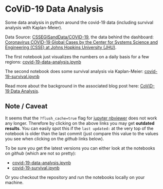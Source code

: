 
# CoViD-19 Data Analysis

Some data analysis in python around the covid-19 data (including survival analysis with Kaplan-Meier).

Data Source: [CSSEGISandData/COVID-19](https://github.com/CSSEGISandData/COVID-19), the data behind the dashboard: [Coronavirus COVID-19 Global Cases by the Center for Systems Science and Engineering (CSSE) at Johns Hopkins University (JHU)](https://gisanddata.maps.arcgis.com/apps/opsdashboard/index.html#/bda7594740fd40299423467b48e9ecf6).

The first notebook just visualizes the numbers on a daily basis for a few regions: [covid-19-data-analysis.ipynb](https://nbviewer.jupyter.org/github/cs224/covid-19-data-analysis/blob/master/covid-19-data-analysis.ipynb?flush_cache=true)

The second notebook does some survival analysis via Kaplan-Meier: [covid-19-survival.ipynb](https://nbviewer.jupyter.org/github/cs224/covid-19-data-analysis/blob/master/covid-19-survival.ipynb?flush_cache=true)

Read more about the background in the associated blog post here: [CoViD-19 Data Analysis](https://weisser-zwerg.dev/posts/covid-19-data-analysis/).

## Note / Caveat

It seems that the `?flush_cache=true` flag for [jupyter nbviewer](https://nbviewer.jupyter.org/) does not work any longer. Therefore by clicking on the above links you may get **outdated results**.
You can easily spot this if the `last updated:` at the very top of the notebook is older than the last commit (just compare this value to the values you see when clicking on the *github* links below).

To be sure you get the latest versions you can either look at the notebooks on *github* (which are not so pretty):
* [covid-19-data-analysis.ipynb](https://github.com/cs224/covid-19-data-analysis/blob/master/covid-19-data-analysis.ipynb)
* [covid-19-survival.ipynb](https://github.com/cs224/covid-19-data-analysis/blob/master/covid-19-survival.ipynb)

Or you checkout the repository and run the notebooks locally on your machine.
